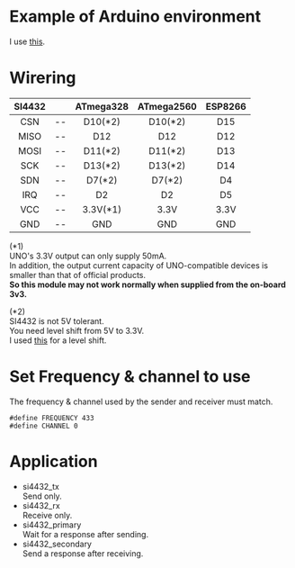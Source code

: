 # Example of Arduino environment   
I use [this](https://github.com/nopnop2002/Arduino-si4432).   

# Wirering

|SI4432||ATmega328|ATmega2560|ESP8266|
|:-:|:-:|:-:|:-:|:-:|
|CSN|--|D10(*2)|D10(*2)|D15|
|MISO|--|D12|D12|D12|
|MOSI|--|D11(*2)|D11(*2)|D13|
|SCK|--|D13(*2)|D13(*2)|D14|
|SDN|--|D7(*2)|D7(*2)|D4|
|IRQ|--|D2|D2|D5|
|VCC|--|3.3V(*1)|3.3V|3.3V|
|GND|--|GND|GND|GND|

(*1)   
UNO's 3.3V output can only supply 50mA.   
In addition, the output current capacity of UNO-compatible devices is smaller than that of official products.   
__So this module may not work normally when supplied from the on-board 3v3.__   

(*2)    
SI4432 is not 5V tolerant.   
You need level shift from 5V to 3.3V.   
I used [this](https://www.ti.com/lit/ds/symlink/txs0108e.pdf?ts=1647593549503) for a level shift.   

# Set Frequency & channel to use
The frequency & channel used by the sender and receiver must match.   
```
#define FREQUENCY 433
#define CHANNEL 0
```

# Application   
- si4432_tx   
	Send only.   
- si4432_rx   
	Receive only.   
- si4432_primary   
	Wait for a response after sending.   
- si4432_secondary   
	Send a response after receiving.   

